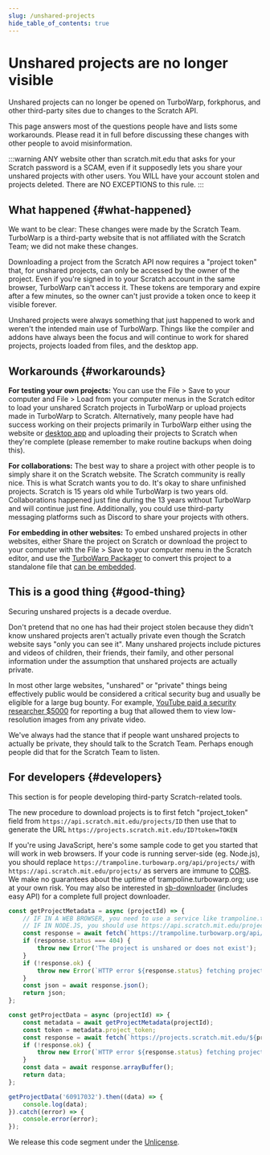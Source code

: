 ```yaml
---
slug: /unshared-projects
hide_table_of_contents: true
---
```


# Unshared projects are no longer visible

Unshared projects can no longer be opened on TurboWarp, forkphorus, and other third-party sites due to changes to the Scratch API.

This page answers most of the questions people have and lists some workarounds. Please read it in full before discussing these changes with other people to avoid misinformation.

:::warning
ANY website other than scratch.mit.edu that asks for your Scratch password is a SCAM, even if it supposedly lets you share your unshared projects with other users. You WILL have your account stolen and projects deleted. There are NO EXCEPTIONS to this rule.
:::

## What happened {#what-happened}

We want to be clear: These changes were made by the Scratch Team. TurboWarp is a third-party website that is not affiliated with the Scratch Team; we did not make these changes.

Downloading a project from the Scratch API now requires a "project token" that, for unshared projects, can only be accessed by the owner of the project. Even if you're signed in to your Scratch account in the same browser, TurboWarp can't access it. These tokens are temporary and expire after a few minutes, so the owner can't just provide a token once to keep it visible forever.

Unshared projects were always something that just happened to work and weren't the intended main use of TurboWarp. Things like the compiler and addons have always been the focus and will continue to work for shared projects, projects loaded from files, and the desktop app.

## Workarounds {#workarounds}

**For testing your own projects:** You can use the File > Save to your computer and File > Load from your computer menus in the Scratch editor to load your unshared Scratch projects in TurboWarp or upload projects made in TurboWarp to Scratch. Alternatively, many people have had success working on their projects primarily in TurboWarp either using the website or [desktop app](https://desktop.turbowarp.org/) and uploading their projects to Scratch when they're complete (please remember to make routine backups when doing this).

**For collaborations:** The best way to share a project with other people is to simply share it on the Scratch website. The Scratch community is really nice. This is what Scratch wants you to do. It's okay to share unfinished projects. Scratch is 15 years old while TurboWarp is two years old. Collaborations happened just fine during the 13 years without TurboWarp and will continue just fine. Additionally, you could use third-party messaging platforms such as Discord to share your projects with others. 

**For embedding in other websites:** To embed unshared projects in other websites, either Share the project on Scratch or download the project to your computer with the File > Save to your computer menu in the Scratch editor, and use the [TurboWarp Packager](https://packager.turbowarp.org/) to convert this project to a standalone file that [can be embedded](/packager/embedding).

## This is a good thing {#good-thing}

Securing unshared projects is a decade overdue.

Don't pretend that no one has had their project stolen because they didn't know unshared projects aren't actually private even though the Scratch website says "only you can see it". Many unshared projects include pictures and videos of children, their friends, their family, and other personal information under the assumption that unshared projects are actually private.

In most other large websites, "unshared" or "private" things being effectively public would be considered a critical security bug and usually be eligible for a large bug bounty. For example, [YouTube paid a security researcher $5000](https://bugs.xdavidhu.me/google/2021/01/11/stealing-your-private-videos-one-frame-at-a-time/) for reporting a bug that allowed them to view low-resolution images from any private video.

We've always had the stance that if people want unshared projects to actually be private, they should talk to the Scratch Team. Perhaps enough people did that for the Scratch Team to listen.

<!-- It's impressive that Scratch wasn't sued into the ground for the countless privacy violations this has surely caused -->

## For developers {#developers}

This section is for people developing third-party Scratch-related tools.

The new procedure to download projects is to first fetch "project_token" field from `https://api.scratch.mit.edu/projects/ID` then use that to generate the URL `https://projects.scratch.mit.edu/ID?token=TOKEN`

If you're using JavaScript, here's some sample code to get you started that will work in web browsers. If your code is running server-side (eg. Node.js), you should replace `https://trampoline.turbowarp.org/api/projects/` with `https://api.scratch.mit.edu/projects/` as servers are immune to [CORS](https://en.wikipedia.org/wiki/Cross-origin_resource_sharing). We make no guarantees about the uptime of trampoline.turbowarp.org; use at your own risk. You may also be interested in [sb-downloader](https://github.com/forkphorus/sb-downloader) (includes easy API) for a complete full project downloader.

```js
const getProjectMetadata = async (projectId) => {
    // IF IN A WEB BROWSER, you need to use a service like trampoline.turbowarp.org to access the Scratch API.
    // IF IN NODE.JS, you should use https://api.scratch.mit.edu/projects/${projectId} directly instead.
    const response = await fetch(`https://trampoline.turbowarp.org/api/projects/${projectId}`);
    if (response.status === 404) {
        throw new Error('The project is unshared or does not exist');
    }
    if (!response.ok) {
        throw new Error(`HTTP error ${response.status} fetching project metadata`);
    }
    const json = await response.json();
    return json;
};

const getProjectData = async (projectId) => {
    const metadata = await getProjectMetadata(projectId);
    const token = metadata.project_token;
    const response = await fetch(`https://projects.scratch.mit.edu/${projectId}?token=${token}`);
    if (!response.ok) {
        throw new Error(`HTTP error ${response.status} fetching project data`);
    }
    const data = await response.arrayBuffer();
    return data;
};

getProjectData('60917032').then((data) => {
    console.log(data);
}).catch((error) => {
    console.error(error);
});
```

We release this code segment under the [Unlicense](https://unlicense.org/).
